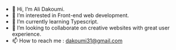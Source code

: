 - 👋 Hi, I’m Ali Dakoumi.
- 👀 I’m interested in Front-end web development.
- 🌱 I’m currently learning Typescript.
- 💞️ I’m looking to collaborate on creative websites with great user experience.
- 📫 How to reach me : dakoumi31@gmail.com

<!---
AliiDak/AliiDak is a ✨ special ✨ repository because its `README.md` (this file) appears on your GitHub profile.
You can click the Preview link to take a look at your changes.
--->
